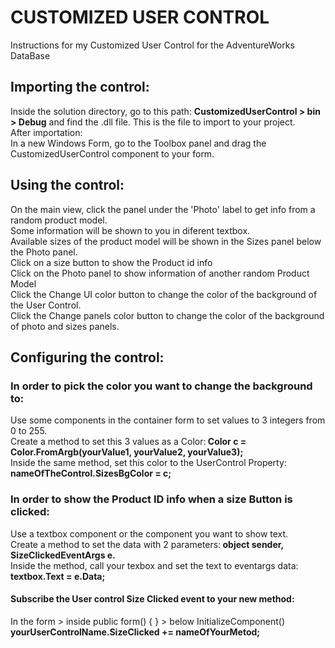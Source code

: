 # CUSTOMIZED USER CONTROL
Instructions for my Customized User Control for the AdventureWorks DataBase

## Importing the control:
Inside the solution directory, go to this path: <b>CustomizedUserControl > bin > Debug</b> and find the .dll file. This is the file to import to your project. </br>
After importation: </br>
In a new Windows Form, go to the Toolbox panel and drag the CustomizedUserControl component to your form.

## Using the control:
On the main view, click the panel under the 'Photo' label to get info from a random product model. </br>
Some information will be shown to you in diferent textbox. </br>
Available sizes of the product model will be shown in the Sizes panel below the Photo panel.  </br>
Click on a size button to show the Product id info  </br>
Click on the Photo panel to show information of another random Product Model </br>
Click the Change UI color button to change the color of the background of the User Control. </br>
Click the Change panels color button to change the color of the background of photo and sizes panels. </br>

## Configuring the control:
### In order to pick the color you want to change the background to:
Use some components in the container form to set values to 3 integers from 0 to 255. </br>
Create a method to set this 3 values as a Color:<b> Color c = Color.FromArgb(yourValue1, yourValue2, yourValue3); </b> </br>
Inside the same method, set this color to the UserControl Property:<b> nameOfTheControl.SizesBgColor = c; </b> </br>

### In order to show the Product ID info when a size Button is clicked:
Use a textbox component or the component you want to show text.  </br>
Create a method to set the data with 2 parameters:<b> object sender, SizeClickedEventArgs e. </b></br>
Inside the method, call your texbox and set the text to eventargs data:<b> textbox.Text = e.Data;</b></br>
#### Subscribe the User control Size Clicked event to your new method:
In the form > inside public form() { } > below InitializeComponent()</br>
<b>yourUserControlName.SizeClicked += nameOfYourMetod;</b>
